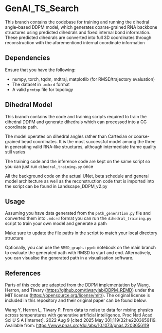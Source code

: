 # GenAI_TS_Search
This branch contains the codebase for training and running the dihedral angle–based DDPM model, which generates coarse-grained RNA backbone structures using predicted dihedrals and fixed internal bond information. These predicted dihedrals are converted into full 3D coordinates through reconstruction with the aforementiond internal coordinate information

## Dependencies
Ensure that you have the following:
- numpy, torch, tqdm, mdtraj, matplotlib (for RMSD/trajectory evaluation)
- The dataset in `.mdcrd` format
- A valid `prmtop` file for topology

## Dihedral Model
This branch contains the code and training scripts required to train the dihedral DDPM and generate dihedrals which can processed into a CG coordinate path.

The model operates on dihedral angles rather than Cartesian or coarse-grained bead coordinates. It is the most successful model among the three in generating valid RNA-like structures, although intermediate frame quality still varies

The training code and the inference code are kept on the same script so you can just run `dihedral_training.py` once

All the background code on the actual UNet, beta schedule and general model architecture as well as the reconstruction code that is imported into the script can be found in Landscape_DDPM_v2.py

## Usage
Assuming you have data generated from the `path_generation.py` file and converted them into `.mdcrd` format you can run the `dihedral_training.py` script to train your own model and generate a path

Make sure to update the file paths in the script to match your local directory structure

Optionally, you can use the `RMSD_graph.ipynb` notebook on the main branch to evaluate the generated path with RMSD to start and end. Alternatively, you can visualise the generated path in a visualisation software.

## References
Parts of this code are adapted from the DDPM implementation by Wang, Herron, and Tiwary (https://github.com/tiwarylab/DDPM_REMD) under the MIT license (https://opensource.org/license/mit/). The original license is included in this repository and their original paper can be found below.

Wang Y, Herron L, Tiwary P. From data to noise to data for mixing physics across temperatures with generative artificial intelligence. Proc Natl Acad Sci U S A [Internet]. 2022 Aug 9 [cited 2025 May 30];119(32):e2203656119. Available from: https://www.pnas.org/doi/abs/10.1073/pnas.2203656119

